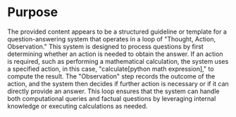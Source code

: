 # Purpose
The provided content appears to be a structured guideline or template for a question-answering system that operates in a loop of "Thought, Action, Observation." This system is designed to process questions by first determining whether an action is needed to obtain the answer. If an action is required, such as performing a mathematical calculation, the system uses a specified action, in this case, "calculate[python math expression]," to compute the result. The "Observation" step records the outcome of the action, and the system then decides if further action is necessary or if it can directly provide an answer. This loop ensures that the system can handle both computational queries and factual questions by leveraging internal knowledge or executing calculations as needed.
